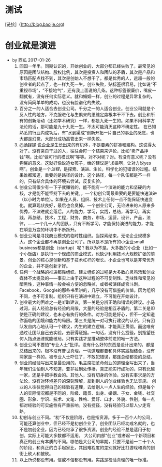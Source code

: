 # 测试


[链接]（http://blog.baojie.org)

# 创业就是演进

* by 西瓜 2017-01-26
  1. 回国一年半。同期认识的，开始创业的，大部分都已经失败了。最常见的原因是团队结构、股权比例，其次是投资人和团队的矛盾，其次是产品和市场匹配点找不到，其次是创始人不想干了。都是优秀的人，远超一般的创业者的起点了，也一样九死一生。创业失败，贴标签很容易，比如说“不重视市场”，“不接地气”，还有我上面说的几条。这种标签很廉价，嘴皮一翻就有，没有任何实际意义。就和婚姻一样，创业的过程是异常复杂的，没有简简单单的成功，也没有脸谱化的失败。
  2. 百分之一的人适合去创业公司。千分之一的人适合创业。创业公司就是个反人性的地方，不克服进化与生俱来的思维定势根本干不下去。创业和所有的创新活动（比如学术研究）一样，都是九死一生的。如果不用科学方法论的话，那可能是九十九死一生。不太可能消灭这种不确定性。 在已知熟悉的行业内成功后，有“水到渠成”创新开拓一片自己的事业的感觉，也大都是幻觉，大部分成功高管出来一样失败。
  3. [@汤铎铎](http://weibo.com/n/%E6%B1%A4%E9%93%8E%E9%93%8E?from=feed&loc=at) 说企业是生长出来的有机体，不是要素的拼凑和建构。这说得太对了。没有亲自干过的人，往往会盯一个结果来评论，比如“卖产品挣钱”啊，比如“做可行的模式啊”等等。对不对呢？对。有没有意义呢？没有狗屁的意义。这就好像说追女孩子，给的建议是“求婚啊，让对方说yes啊”。创业是一个*过程*，是探索、演进、生长，科学化的犯错误的过程。结果谁都知道，重要的是路径的设计。这个路径，每一个队伍都是不一样的，只有结合具体的环境去尝试，反复实验。
  4. 创业公司很少有一下子就赚钱的，能不能有一个演进的能力和坚硬的内核，才是能不能坚持下去的关键。。一个初创公司最重要的是要能快速演进（以小时为单位）。如果在人员、组织、技术上任何一点不能保证快速变化，就算现状良好，最后也会臭掉。一个创业公司，无论进来的人原来多优秀，不演进就会落后。人的能力，学习，实践，总结，再学习，再实践，再总结。技术，工程，财务，商务，市场，运营，设计，产品，法律，……一个几十人的团队，只有不断学习，才能保持演进的能力，才能在瞬息万变的环境中不断跃升。
  5. 创业公司是寻找商业模式的临时性组织。当探索结束，无论企业规模多大，这个企业都不再是创业公司了。所以是不是所有的小企业small business都是创业（startup）呢？我以为不是。大多数的小企业（比如一个小饭店）是执行一个现成的商业模式，也缺少利用技术大规模扩张的前景。创业的核心是创新和基于技术杠杆的增长。小企业也可以是非常优秀的企业，并不是创新才好。
  6. 任何一个战略的推进都靠组织。建立组织的过程是大多数心灵鸡汤和创业媒体不太提及的——事实上由于这种过程的不可复制性、乏味性和常见的暗黑性，这种事情一般会被方便的忽略掉，或者被演绎成宫斗剧。Facebook，Google的那些书里讲的，几乎没有可借鉴的价值，因为组织不同，也不可复制。组织只有在演进中建立，不可能在开始设计。
  7. 创业最大的困难之一是听取建议。第一关是分辨正确和错误的建议。小马过河，前人经验总有经验的局限，大量的经验是相互矛盾的。第二关是即使是正确的建议，也未必有执行的条件。对方可能是好心，但不一定知道你面临的困境和能力的局限。第三关是统一对可执行建议的认识。只有团队发自内心地认可一个建议，内生的建立逻辑，才能真正贯彻。而这唯有通过让团队自己去实验，去获得证据。一句话，没有什么捷径，别指望任何人指点迷津就能破局。只有实践才是推动整体前进的唯一方法。
  8. 创业公司不要怕“专业人士”批评。没有什么好的东西是设计出来的，都是总结出来的。根本没有普世真理，一切道理都要和具体实践相结合，没有两家是一样的。被专业人士吓住了，不敢犯错误，那连总结都没的总结。
  9. 创业的经验写出来是最没用的。毛主席把革命创业的道理全写出来了，当年我们生怕别人不知道，亚非拉到处传播，真正能实行成功的，只有北越一家，还是手把手教会的。其他人，没有切身的体验，没有实事求是的方法论，没有对环境差异的深刻理解，拿到别人的创业经验也无法实施。 创业的人往往觉得自己的经验有道理，去给别人一点人生的经验。但是每个人的实际情况都是不同的，阶级、籍贯、出身、婚姻、子女、金钱、社交圈、形象、学识、技术、文笔、性格、爱好、口才、外貌、性别，每一点都对经验的可实施性有严重影响。没有捷径，没有经验可以帮人少走弯路。
  10. 初创与创业不同。“初”不仅是阶段，也是指资源。多于一百个人的公司，可能还算创业中，但已经不是初创企业了。创业团队已经功成名就的，也不是初创企业，因为已经继承了很多资源。创业的经验不总是适用于初创。实际上可能大多数都不适用。 大公司内部“创业”或者起一个新项目和真正的创业有本质的不同。哪怕是大公司的早期，只要不是前一二十个人的阶段，和真正的白手起家比，其困难程度的差别就好比打游戏和真的到街上砍人和被砍。
  11. 以上所说都没有用。信或不信都没有用。实践是检验真理的唯一标准。
